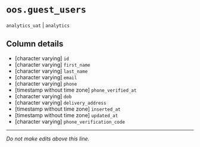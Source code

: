 # `oos.guest_users`
`analytics_uat` | `analytics`

## Column details
* [character varying] `id`
* [character varying] `first_name`
* [character varying] `last_name`
* [character varying] `email`
* [character varying] `phone`
* [timestamp without time zone] `phone_verified_at`
* [character varying] `dob`
* [character varying] `delivery_address`
* [timestamp without time zone] `inserted_at`
* [timestamp without time zone] `updated_at`
* [character varying] `phone_verification_code`

-------------------------------------------------------------------------------
*Do not make edits above this line.*
